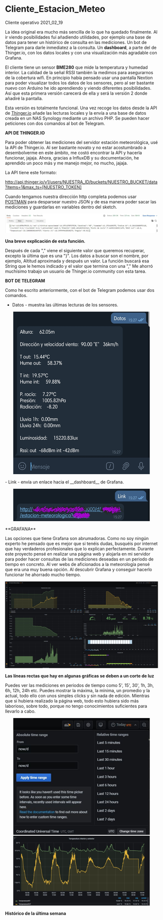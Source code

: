 # Cliente_Estacion_Meteo
 Cliente operativo 2021_02_19
 
 La idea original era mucho más sencilla de lo que ha quedado finalmente. Al ir viendo posibilidades fui añadiendo utilidades, por ejemplo una base de datos para tener un histórico de consulta en las mediciones. Un bot de Telegram para darle inmediatez a la consulta. Un __dashboard__, a parte del de Thinger.io, con los datos locales y con una visualización más agradable con Grafana.
 
 El cliente tiene un sensor **BME280** que mide la temperatura y humedad interior. La calidad de la señal RSSI también la medimos para asegurarnos de la cobertura wifi.
 En principio había pensado usar una pantalla Nextion para poder visualizar todos los datos de los sensores, pero al ser bastante nuevo con Arduino he ido aprendiendo y viendo diferentes posibilidades. Así que esta primera versión carecerá de ella y será la versión 2 donde añadiré la pantalla.
 
 Esta versión es totalmente funcional. Una vez recoge los datos desde la API de [Thinger.io](https://www.thinger.io/) añade las lecturas locales y la envía a una base de datos creada en un NAS Synology mediante un archivo PHP. Se pueden hacer peticiones con dos comandos al bot de Telegram.
 
 **API DE THINGER.IO**
 
 Para poder obtener las mediciones del servidor estación meteorológica, usé la API de Thinger.io. Al ser bastante novato y no estar acostumbrado a desembolverme en este ámbito, me costó encontrar la API y hacerla funcionar, jajaja. Ahora, gracias a InfluxDB y su documentación, he aprendido un poco más y me manejo mejor, no mucho, jajaja.
 
 La API tiene este formato:
 
 http://api.thinger.io/v1/users/NUESTRA_ID/buckets/NUESTRO_BUCKET/data?items=1&max_ts=[NUESTRO_TOKEN]
 
 Cuando tengamos nuestra dirección http completa podemos usar [POSTMAN](https://www.postman.com/) para desparsear nuestro JSON y de esa manera poder sacar las mediciones y guardarlas en variables dentro del sketch.
 
 ![](https://github.com/NewbieMakerLearning/Cliente_Estacion_Meteo/blob/master/pictures/Postman1.JPG)
 
 **__Una breve explicación de esta función.__**
 
 Después de cada "," viene el siguiente valor que queremos recuperar, excepto la última que es una "}".
 Los datos a buscar son el nombre, por ejemplo, Altitud aproximada y después un valor. La función buscará esa String que le hemos indicado y el valor que termina con una ","
 Me ahorró muchísimo trabajo un usuario de Thinger.io community con esta tarea.
 
 **BOT DE TELEGRAM**
 
 Como he escrito anteriormente, con el bot de Telegram podemos usar dos comandos.
  - Datos - muestra las últimas lecturas de los sensores.

<p align="center">
  <img src="https://github.com/NewbieMakerLearning/Cliente_Estacion_Meteo/blob/master/pictures/Telegram_Datos.jpg" width="450" title="hover text">
  </p>
  - Link - envía un enlace hacia el __dashboard__ de Grafana.
  <p align="center">
 <img src="https://github.com/NewbieMakerLearning/Cliente_Estacion_Meteo/blob/master/pictures/Telegram_link%20(1).jpg" width="450">
  </p>
  **GRAFANA**
  
  Las opciones que tiene Grafana son abrumadoras. Como no soy ningún experto he pensado que es mejor que si tenéis dudas, busquéis por internet que hay verdaderos profesionales que lo explican perfectamente.
  Durante este proyecto pensé en realizar una página web y alojarla en mi servidor para poder hacer consultas de las mediciones deseadas en un periodo de tiempo en concreto. Al ver webs de aficionados a la meteorología pensé que era una muy buena opción. Al descubrir Grafana y conseguir hacerlo funcionar he ahorrado mucho tiempo.
  
  ![Alt text](https://github.com/NewbieMakerLearning/Cliente_Estacion_Meteo/blob/master/pictures/dashboard_GRAFANA1.JPG)
  
  __Las líneas rectas que hay en algunas gráficas se deben a un corte de luz__
  
  Puedes ver las mediciones en periodos de tiempo como 5', 15', 30', 1h, 3h, 6h, 12h, 24h etc. Puedes mostrar la máxima, la mínima, un promedio y la actual, todo ello con unos simples clicks y sin nada de edición. Mientras que si hubiera realizado la página web, todo esto hubiera sido más laborioso, sobre todo, porque no tengo conocimientos suficientes para llevarlo a cabo.
  
  <p align="center">
  <img src="https://github.com/NewbieMakerLearning/Cliente_Estacion_Meteo/blob/master/pictures/dashboard_GRAFANA2.JPG" width="450" title="hover text">
 <br>
 <img src="https://github.com/NewbieMakerLearning/Cliente_Estacion_Meteo/blob/master/pictures/dashboard_GRAFANA3.JPG" width="450" title="hover text">
  </p>
 
  
  __Histórico de la última semana__
